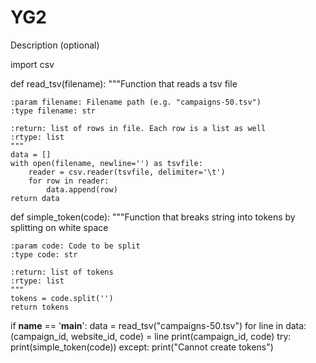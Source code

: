 # YG2
Description (optional)

import csv


def read_tsv(filename):
    """Function that reads a tsv file

    :param filename: Filename path (e.g. "campaigns-50.tsv")
    :type filename: str

    :return: list of rows in file. Each row is a list as well
    :rtype: list
    """
    data = []
    with open(filename, newline='') as tsvfile:
        reader = csv.reader(tsvfile, delimiter='\t')
        for row in reader:
            data.append(row)
    return data


def simple_token(code):
    """Function that breaks string into tokens by splitting on white space

    :param code: Code to be split
    :type code: str

    :return: list of tokens
    :rtype: list
    """
    tokens = code.split('')
    return tokens


if __name__ == '__main__':
    data = read_tsv("campaigns-50.tsv")
    for line in data:
        (campaign_id, website_id, code) = line
        print(campaign_id, code)
        try:
            print(simple_token(code))
        except:
            print("Cannot create tokens")
